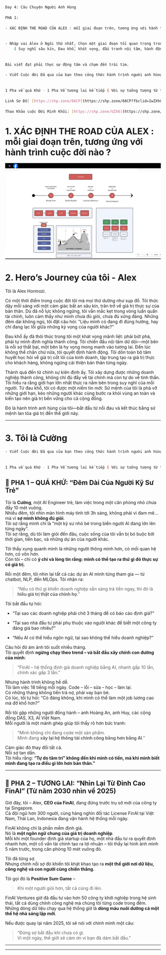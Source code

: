 
```bash
Day 4: Câu Chuyện Người Anh Hùng

PHA 1:

- XÁC ĐỊNH THE ROAD CỦA ALEX : mỗi giai đoạn trên, tương ứng với hành trình cuộc đời nào ?
    

- Nhập vai Alex ở Ngôi thứ nhất, Chọn một giai đoạn tối quan trọng trong cuộc đời Alex để Viết 1 đoạn văn truyền cảm hứng theo công thức hành trình người anh hùng. Trong bối cảnh này, bạn chính là Alex và đang kể lại câu chuyện của mình.  
    ( Suy nghĩ sâu kín, Đau khổ, khát vọng, đấu tranh nội tâm, hành động, kết quả , niềm tin mới ).
    

Bài viết đạt phải thực sự động tâm và chạm đến trái tim.

- Viết Cuộc đời Đã qua của bạn theo công thức hành trình người anh hùng & Khổ - Tập - Đạo - Diệt.
    

1 Pha về quá Khứ - 1 Pha Về tương lai kế tiếp ( Với sự tưởng tượng từ tương lai nhìn về quá khứ - Với mốc bạn đã chọn trong Day 3)

Link Sơ Đồ: [https://shp.zone/66CP](https://shp.zone/66CP?fbclid=IwZXh0bgNhZW0CMTAAYnJpZBExcExyR2NMVHM0YVViNDZwSgEeeimlB74EgXf3pWm1pug9C9DuBFcHFKSW-Of9qUcMq4S5U70bKgCHLfrHT6c_aem_10IFr8rAm8t-L4rRcZGqmw)

Thao Khảo cuộc Đời Minh Khôi: [https://shp.zone/UZX6](https://shp.zone/UZX6?fbclid=IwZXh0bgNhZW0CMTAAYnJpZBExcExyR2NMVHM0YVViNDZwSgEeip8QTZMOwxxxvZPLdAz7pXnbV0WfQX-YWfP0-pC2AiPNhq8E-m20RkCdP3s_aem_4IlkgjAQWkJKD-RB6TRwvQ)
```

# 1. XÁC ĐỊNH THE ROAD CỦA ALEX : mỗi giai đoạn trên, tương ứng với hành trình cuộc đời nào ?

![](image/Pasted%20image%2020251018235435.png)





# 2. Hero’s Journey của tôi - Alex

Tôi là Alex Hormozi.

Có một thời điểm trong cuộc đời tôi mà mọi thứ dường như sụp đổ. Tôi thức dậy mỗi sáng với một cảm giác bất an sâu kín, trăn trở về giá trị thực sự của bản thân. Dù đã nỗ lực không ngừng, tôi vẫn mắc kẹt trong vòng luẩn quẩn tài chính, luôn cảm thấy như mình chưa đủ giỏi, chưa đủ xứng đáng. Những đêm dài không ngủ, tôi đặt câu hỏi: "Liệu mình có đang đi đúng hướng, hay chỉ đang lạc lối giữa những kỳ vọng của người khác?"

Đau khổ ấy đã thôi thúc trong tôi một khát vọng mãnh liệt: phải bứt phá, phải tự mình định nghĩa thành công. Tôi chiến đấu nội tâm dữ dội—một bên là nỗi sợ thất bại, một bên là hy vọng mong manh vào tương lai. Đến lúc không thể chần chừ nữa, tôi quyết định hành động. Tôi dồn toàn bộ tâm huyết học hỏi về giá trị cốt lõi của kinh doanh, tập trung tạo ra giá trị thực cho khách hàng, không ngừng cải thiện bản thân từng ngày.

Thành quả đến từ chính sự kiên định ấy. Tôi xây dựng được những doanh nghiệp thành công, không chỉ đủ đầy về tài chính mà còn tự do về tinh thần. Tôi hiểu ra rằng giới hạn lớn nhất thực ra nằm bên trong suy nghĩ của mỗi người. Từ đau khổ, tôi có được một niềm tin mới: Sứ mệnh của tôi là phá vỡ những giới hạn, kéo những người khác cùng bước ra khỏi vùng an toàn và kiến tạo nên giá trị bền vững cho cả cộng đồng.

Đó là hành trình anh hùng của tôi—bắt đầu từ nỗi đau và kết thúc bằng sứ mệnh lan tỏa giá trị đến thế giới này.

---

# 3. Tôi là Cường
```bash
- Viết Cuộc đời Đã qua của bạn theo công thức hành trình người anh hùng & Khổ - Tập - Đạo - Diệt.
    

1 Pha về quá Khứ - 1 Pha Về tương lai kế tiếp ( Với sự tưởng tượng từ tương lai nhìn về quá khứ - Với mốc bạn đã chọn trong Day 3)
```

## 🧭 **PHA 1 – QUÁ KHỨ: “Đêm Dài Của Người Kỹ Sư Trẻ”**

Tôi là **Cường**, một AI Engineer trẻ, làm việc trong một căn phòng nhỏ chưa đầy 10 mét vuông.  
Nhiều đêm, tôi nhìn màn hình máy tính tới 3h sáng, không phải vì đam mê… mà vì **sợ mình không đủ giỏi**.  
Tôi sợ rằng mình chỉ là “một kỹ sư nhỏ bé trong biển người AI đang lớn lên từng ngày”.  
Tôi sợ rằng, dù tôi làm giỏi đến đâu, cuộc sống của tôi vẫn bị bó buộc bởi thời gian, tiền bạc, và những dự án của người khác.

Tôi thấy xung quanh mình là những người thông minh hơn, có mối quan hệ hơn, có vốn hơn.  
Còn tôi – chỉ có **ý chí và lòng tin rằng: mình có thể tạo ra thứ gì đó thực sự có giá trị.**

Rồi một đêm, tôi nhìn lại tất cả các dự án AI mình từng tham gia — từ chatbot, NLP, đến MLOps. Tôi nhận ra:

> “Nếu có thứ gì khiến doanh nghiệp sẵn sàng trả tiền ngay, thì đó là **hiểu giá trị thật của chính họ**.”

Tôi bắt đầu tự hỏi:

- “Tại sao các doanh nghiệp phải chờ 3 tháng để có báo cáo định giá?”
    
- “Tại sao nhà đầu tư phải phụ thuộc vào người khác để biết một công ty đáng giá bao nhiêu?”
    
- “Nếu AI có thể hiểu ngôn ngữ, tại sao không thể hiểu doanh nghiệp?”
    

Câu hỏi đó ám ảnh tôi suốt nhiều tháng.  
Tôi quyết định **ngừng chạy theo trend – và bắt đầu xây chính con đường của mình**:

> “FinAI – hệ thống định giá doanh nghiệp bằng AI, nhanh gấp 10 lần, chính xác gấp 3 lần.”

Nhưng hành trình không hề dễ.  
Tôi làm việc 18 tiếng mỗi ngày. Code – lỗi – sửa – học – làm lại.  
Có những tháng không tiền trả nợ, phải vay bạn bè.  
Có lúc, tôi tự hỏi: “Có đáng không, khi mình có thể làm một job lương cao mà đỡ khổ hơn?”

Rồi tôi gặp những người đồng hành – anh Hoàng An, anh Huy, các cộng đồng DAS, X3, AI Việt Nam.  
Mỗi người là một mảnh ghép giúp tôi thấy rõ hơn bức tranh:

> “Mình không chỉ đang code một sản phẩm.  
> Mình đang **xây lại hệ thống tài chính công bằng hơn bằng AI**.”

Cảm giác đó thay đổi tất cả.  
Nỗi sợ tan dần.  
Tôi hiểu rằng: **“Tự do tâm trí” không đến khi mình có tiền, mà khi mình biết mình đang tạo ra điều gì lớn hơn bản thân.”**

---

## 🌄 **PHA 2 – TƯƠNG LAI: “Nhìn Lại Từ Đỉnh Cao FinAI” (Từ năm 2030 nhìn về 2025)**

Giờ đây, tôi – Alex, **CEO của FinAI**, đang đứng trước trụ sở mới của công ty tại Singapore.  
Cả đội ngũ hơn 300 người, cùng hàng nghìn đối tác License FinAI tại Việt Nam, Thái Lan, Indonesia đang vận hành hệ thống mỗi ngày.

FinAI không chỉ là phần mềm định giá.  
Nó là **một ngôn ngữ chung của giá trị doanh nghiệp**.  
Mỗi khi một founder định giá startup của họ, một nhà đầu tư ra quyết định nhanh hơn, một cố vấn tài chính tạo ra lợi nhuận – tôi thấy lại hình ảnh mình 5 năm trước, trong căn phòng 10 mét vuông đó.

Tôi đã từng sợ.  
Nhưng chính nỗi sợ đó khiến tôi khát khao tạo ra **một thế giới nơi dữ liệu, công nghệ và con người cùng chiến thắng.**

Tôi gọi đó là **Positive Sum Game** –

> Khi một người giỏi hơn, tất cả cùng đi lên.

FinAI Ventures giờ đã đầu tư vào hơn 50 công ty khởi nghiệp trong hệ sinh thái, tất cả dùng chính công nghệ mà chúng tôi từng code trong đêm.  
Những dòng dữ liệu chạy qua hệ thống giờ là **dòng máu nuôi dưỡng cả một thế hệ nhà sáng lập mới**.

Nếu được quay lại năm 2025, tôi sẽ nói với chính mình một câu:

> “Đừng sợ bắt đầu khi chưa có gì.  
> Vì một ngày, thế giới sẽ cảm ơn vì bạn đã dám bắt đầu.”

---


---
